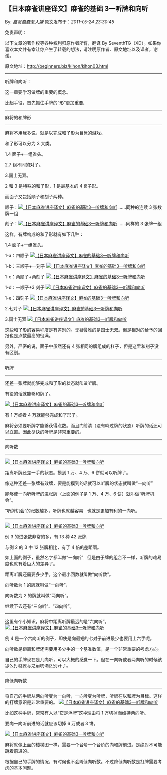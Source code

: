 ## 【日本麻雀讲座译文】麻雀的基础 3—听牌和向听

By: _鑫哥蠢蠢惹人嫌_ 原文发布于：_2011-05-24 23:30:45_

免责声明：

以下文章的著作权等各种权利归原作者所有，翻译 By
SeventhTG（XD）。如果你喜欢本文并有幸让你产生了转载的想法，请注明原作者、原文地址以及译者，谢谢。

原文地址：http://beginners.biz/kihon/kihon03.html

---

听牌和向听：

这一章要学习做牌的重要的概念。

比起手役，首先抓住手牌的“形”更加重要。

---

麻将的和牌形

---

麻将不用我多说，就是以完成和了形为目标的游戏。

和了形可以分为 3 大类。

1.4 面子+一组雀头。

2.7 组不同的对子。

3.国士无双。

2 和 3 是特殊的和了形，1 是最基本的 4 面子形。

而面子又包括顺子和刻子两种。

顺子：[![【日本麻雀讲座译文】麻雀的基础3—听牌和向听](http://s11.sinaimg.cn/middle/7f78b76fxa4077cfab65a&690)](http://photo.blog.sina.com.cn/showpic.html#blogid=7f78b76f0100rno9&url=http://s11.sinaimg.cn/orignal/7f78b76fxa4077cfab65a)
……同种的连续 3 张数牌一组

刻子：[![【日本麻雀讲座译文】麻雀的基础3—听牌和向听](http://s10.sinaimg.cn/middle/7f78b76fxa407802ebeb9&690)](http://photo.blog.sina.com.cn/showpic.html#blogid=7f78b76f0100rno9&url=http://s10.sinaimg.cn/orignal/7f78b76fxa407802ebeb9) ……同样的 3 张牌一组

这样，有牌构成的和了形就有如下几种：

1.4 面子+一组雀头。

1-a：四顺子
[![【日本麻雀讲座译文】麻雀的基础3—听牌和向听](http://s5.sinaimg.cn/middle/7f78b76fxa40790aa1c54&690)](http://photo.blog.sina.com.cn/showpic.html#blogid=7f78b76f0100rno9&url=http://s5.sinaimg.cn/orignal/7f78b76fxa40790aa1c54)

1-b：三顺子+一刻子
[![【日本麻雀讲座译文】麻雀的基础3—听牌和向听](http://s16.sinaimg.cn/middle/7f78b76fxa40793089eff&690)](http://photo.blog.sina.com.cn/showpic.html#blogid=7f78b76f0100rno9&url=http://s16.sinaimg.cn/orignal/7f78b76fxa40793089eff)

1-c：两顺子+两刻子
[![【日本麻雀讲座译文】麻雀的基础3—听牌和向听](http://s4.sinaimg.cn/middle/7f78b76fxa40794d1eba3&690)](http://photo.blog.sina.com.cn/showpic.html#blogid=7f78b76f0100rno9&url=http://s4.sinaimg.cn/orignal/7f78b76fxa40794d1eba3)

1-d：一顺子+3 刻子
[![【日本麻雀讲座译文】麻雀的基础3—听牌和向听](http://s9.sinaimg.cn/middle/7f78b76fx76cd8f45c7f8&690)](http://photo.blog.sina.com.cn/showpic.html#blogid=7f78b76f0100rno9&url=http://s9.sinaimg.cn/orignal/7f78b76fx76cd8f45c7f8)

1-e：四刻子
[![【日本麻雀讲座译文】麻雀的基础3—听牌和向听](http://s1.sinaimg.cn/middle/7f78b76fxa4079b0272a0&690)](http://photo.blog.sina.com.cn/showpic.html#blogid=7f78b76f0100rno9&url=http://s1.sinaimg.cn/orignal/7f78b76fxa4079b0272a0)

2.七对子
[![【日本麻雀讲座译文】麻雀的基础3—听牌和向听](http://s5.sinaimg.cn/middle/7f78b76fxa407a115b994&690)](http://photo.blog.sina.com.cn/showpic.html#blogid=7f78b76f0100rno9&url=http://s5.sinaimg.cn/orignal/7f78b76fxa407a115b994)

3.国士无双
[![【日本麻雀讲座译文】麻雀的基础3—听牌和向听](http://s7.sinaimg.cn/middle/7f78b76fxa407a1ffce86&690)](http://photo.blog.sina.com.cn/showpic.html#blogid=7f78b76f0100rno9&url=http://s7.sinaimg.cn/orignal/7f78b76fxa407a1ffce86)

这些和了形的容易程度是有差别的。无疑最难的是国士无双。但是相对的给予的回报也是点数最高的役满。

另外，严密的说，面子中虽然还有 4 张相同的牌组成的杠子，但是这里和刻子没有区别。

---

听牌

---

还差一张牌就能够完成和了形的状态就叫做听牌。

有役的话就能够和牌了。

[![【日本麻雀讲座译文】麻雀的基础3—听牌和向听](http://s2.sinaimg.cn/middle/7f78b76fxa407cf513851&690)](http://photo.blog.sina.com.cn/showpic.html#blogid=7f78b76f0100rno9&url=http://s2.sinaimg.cn/orignal/7f78b76fxa407cf513851)

有 1 万或者 4 万就能够完成和了形了。

麻将必须要听牌才能够获得点数。而且门前清（没有鸣过牌的状态）听牌的话还可以立直。因此尽快的听牌是非常重要的。

---

向听数

---

[![【日本麻雀讲座译文】麻雀的基础3—听牌和向听](http://s9.sinaimg.cn/middle/7f78b76fxa407ed51b6d8&690)](http://photo.blog.sina.com.cn/showpic.html#blogid=7f78b76f0100rno9&url=http://s9.sinaimg.cn/orignal/7f78b76fxa407ed51b6d8)

距离听牌还差一手的状态。摸到 1 万、4 万、6 饼就可以听牌了。

像这种还差一张牌有效牌，要是能摸到的话就可以听牌的状态就叫做“一向听”

能够使一向听听牌的进张牌（上面的例子是 1 万、4 万、6 饼）就叫做“听牌机会”。

“听牌机会”的张数越多，听牌也就越容易，也就是更加有利的一向听。

---

[![【日本麻雀讲座译文】麻雀的基础3—听牌和向听](http://s9.sinaimg.cn/middle/7f78b76fxa40803ac1d08&690)](http://photo.blog.sina.com.cn/showpic.html#blogid=7f78b76f0100rno9&url=http://s9.sinaimg.cn/orignal/7f78b76fxa40803ac1d08)

例 3 的进张数非常的多，有 13 种 42 张牌.

与例 2 的 3 中 12 张牌相比，有了 4 倍的差距啊。

如上面的例子，虽然名字都叫做“一向听”，但是由于牌的组合不一样，听牌的难易度也就有着巨大的差异了。

距离听牌还需要多少手，这个最小回数就叫做“向听数”。

向听数为 1 的牌就叫做“一向听”，

向听数为 2 的牌就叫做“两向听”。

继续下去还有“三向听”、“四向听”。

---

这里有个小知识，麻将中距离听牌最远的是“六向听”。
[![【日本麻雀讲座译文】麻雀的基础3—听牌和向听](http://s6.sinaimg.cn/middle/7f78b76fxa40824879c95&690)](http://photo.blog.sina.com.cn/showpic.html#blogid=7f78b76f0100rno9&url=http://s6.sinaimg.cn/orignal/7f78b76fxa40824879c95)

例 4 是一个六向听的例子，即使是向最短的七对子前进最少也要用上六手呢。

向听数是距离和牌还需要用多少手的一个基准数值，是一个非常重要的考虑方向。

自己的手牌现在是几向听，可以大概的感觉一下。但在一向听或者两向听的时候该怎么打就要与之前明确区别开了。

---

降低向听数

---

将自己的手牌从两向听变为一向听，一向听变为听牌，听牌在以和牌为目标。这样的打牌意识是非常重要的。
[![【日本麻雀讲座译文】麻雀的基础3—听牌和向听](http://s5.sinaimg.cn/middle/7f78b76fxa40846b1d8d4&690)](http://photo.blog.sina.com.cn/showpic.html#blogid=7f78b76f0100rno9&url=http://s5.sinaimg.cn/orignal/7f78b76fxa40846b1d8d4)

比如这种手牌，常常有人以“它是浮牌”这种理由将 1 万切掉而维持两向听。

要向一向听前进的话就应该切掉 6 万或者 3 饼。

[![【日本麻雀讲座译文】麻雀的基础3—听牌和向听](http://s8.sinaimg.cn/middle/7f78b76fx76cda27adbf7&690)](http://photo.blog.sina.com.cn/showpic.html#blogid=7f78b76f0100rno9&url=http://s8.sinaimg.cn/orignal/7f78b76fx76cda27adbf7)

麻将就像上面的楼梯图一样，需要一个台阶一个台阶的向和牌前进。是绝对不可能跳着前进的。

根据自己的手牌的情况，有时候也不会降低向听数。不过降低向听数是打牌需要考虑的基本问题。
